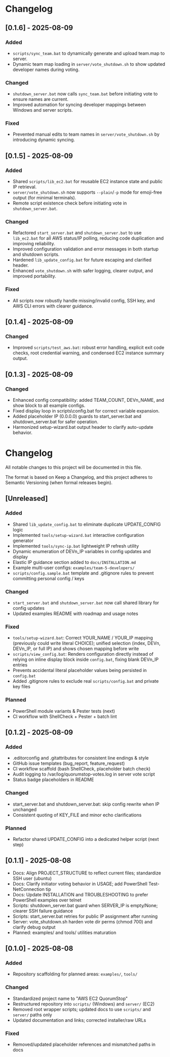 # Changelog

## [0.1.6] - 2025-08-09
### Added
- `scripts/sync_team.bat` to dynamically generate and upload team.map to server.
- Dynamic team map loading in `server/vote_shutdown.sh` to show updated developer names during voting.
### Changed
- `shutdown_server.bat` now calls `sync_team.bat` before initiating vote to ensure names are current.
- Improved automation for syncing developer mappings between Windows and server scripts.
### Fixed
- Prevented manual edits to team names in `server/vote_shutdown.sh` by introducing dynamic syncing.

## [0.1.5] - 2025-08-09
### Added
- Shared `scripts/lib_ec2.bat` for reusable EC2 instance state and public IP retrieval.
- `server/vote_shutdown.sh` now supports `--plain`/`-p` mode for emoji-free output (for minimal terminals).
- Remote script existence check before initiating vote in `shutdown_server.bat`.
### Changed
- Refactored `start_server.bat` and `shutdown_server.bat` to use `lib_ec2.bat` for all AWS status/IP polling, reducing code duplication and improving reliability.
- Improved configuration validation and error messages in both startup and shutdown scripts.
- Hardened `lib_update_config.bat` for future escaping and clarified header.
- Enhanced `vote_shutdown.sh` with safer logging, clearer output, and improved portability.
### Fixed
- All scripts now robustly handle missing/invalid config, SSH key, and AWS CLI errors with clearer guidance.

## [0.1.4] - 2025-08-09
### Changed
- Improved `scripts/test_aws.bat`: robust error handling, explicit exit code checks, root credential warning, and condensed EC2 instance summary output.

## [0.1.3] - 2025-08-09
### Changed
- Enhanced config compatibility: added TEAM_COUNT, DEVn_NAME, and show block to all example configs.
- Fixed display loop in scripts\config.bat for correct variable expansion.
- Added placeholder IP (0.0.0.0) guards to start_server.bat and shutdown_server.bat for safer operation.
- Harmonized setup-wizard.bat output header to clarify auto-update behavior.

# Changelog

All notable changes to this project will be documented in this file.

The format is based on Keep a Changelog, and this project adheres to Semantic Versioning (when formal releases begin).

## [Unreleased]
### Added
- Shared `lib_update_config.bat` to eliminate duplicate UPDATE_CONFIG logic
- Implemented `tools/setup-wizard.bat` interactive configuration generator
- Implemented `tools/sync-ip.bat` lightweight IP refresh utility
- Dynamic enumeration of DEVn_IP variables in config updates and display
- Elastic IP guidance section added to `docs/INSTALLATION.md`
- Example multi-user configs: `examples/team-5-developers/`
- `scripts/config.sample.bat` template and .gitignore rules to prevent committing personal config / keys
### Changed
- `start_server.bat` and `shutdown_server.bat` now call shared library for config updates
- Updated examples README with roadmap and usage notes
### Fixed
- `tools/setup-wizard.bat`: Correct YOUR_NAME / YOUR_IP mapping (previously could write literal CHOICE); unified selection (index, DEVn, DEVn_IP, or full IP) and shows chosen mapping before write
- `scripts/view_config.bat`: Renders configuration directly instead of relying on inline display block inside `config.bat`, fixing blank DEVn_IP entries
- Prevents accidental literal placeholder values being persisted in `config.bat`
- Added .gitignore rules to exclude real `scripts/config.bat` and private key files
### Planned
- PowerShell module variants & Pester tests (next)
- CI workflow with ShellCheck + Pester + batch lint

## [0.1.2] - 2025-08-09
### Added
- .editorconfig and .gitattributes for consistent line endings & style
- GitHub issue templates (bug_report, feature_request)
- CI workflow scaffold (bash ShellCheck, placeholder batch check)
- Audit logging to /var/log/quorumstop-votes.log in server vote script
- Status badge placeholders in README

### Changed
- start_server.bat and shutdown_server.bat: skip config rewrite when IP unchanged
- Consistent quoting of KEY_FILE and minor echo clarifications

### Planned
- Refactor shared UPDATE_CONFIG into a dedicated helper script (next step)

## [0.1.1] - 2025-08-08
- Docs: Align PROJECT_STRUCTURE to reflect current files; standardize SSH user (ubuntu)
- Docs: Clarify initiator voting behavior in USAGE; add PowerShell Test-NetConnection tip
- Docs: Update INSTALLATION and TROUBLESHOOTING to prefer PowerShell examples over telnet
- Scripts: shutdown_server.bat guard when SERVER_IP is empty/None; clearer SSH failure guidance
- Scripts: start_server.bat retries for public IP assignment after running
- Server: vote_shutdown.sh harden vote dir perms (chmod 700) and clarify debug output
- Planned: examples/ and tools/ utilities maturation

## [0.1.0] - 2025-08-08
### Added
- Repository scaffolding for planned areas: `examples/`, `tools/`

### Changed
- Standardized project name to "AWS EC2 QuorumStop"
- Restructured repository into `scripts/` (Windows) and `server/` (EC2)
- Removed root wrapper scripts; updated docs to use `scripts/` and `server/` paths only
- Updated documentation and links; corrected installer/raw URLs

### Fixed
- Removed/updated placeholder references and mismatched paths in docs

